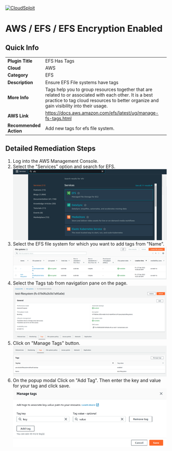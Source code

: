 [![CloudSploit](https://cloudsploit.com/img/logo-new-big-text-100.png "CloudSploit")](https://cloudsploit.com)

# AWS / EFS / EFS Encryption Enabled

## Quick Info

| | |
|-|-|
| **Plugin Title** | EFS Has Tags |
| **Cloud** | AWS |
| **Category** | EFS |
| **Description** | Ensure EFS File systems have tags |
| **More Info** | Tags help you to group resources together that are related to or associated with each other. It is a best practice to tag cloud resources to better organize and gain visibility into their usage. |
| **AWS Link** | https://docs.aws.amazon.com/efs/latest/ug/manage-fs-tags.html |
| **Recommended Action** | Add new tags for efs file system. |

## Detailed Remediation Steps

1. Log into the AWS Management Console.
2. Select the "Services" option and search for EFS.</br> <img src="/resources/aws/efs/efs-has-tags/step2.png"/>
3. Select the EFS file system for which you want to add tags from "Name".</br> <img src="/resources/aws/efs/efs-has-tags/step3.png"/>
4. Select the Tags tab from navigation pane on the page.</br> <img src="/resources/aws/efs/efs-has-tags/step4.png"/>
5. Click on "Manage Tags" button.</br> <img src="/resources/aws/efs/efs-has-tags/step5.png"/>
6. On the popup modal Click on "Add Tag". Then enter the key and value for your tag and click save.</br> <img src="/resources/aws/efs/efs-has-tags/step6.png"/>


